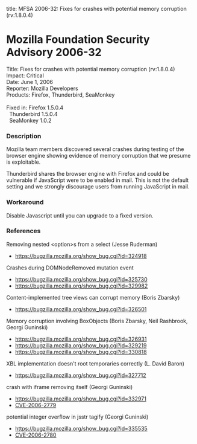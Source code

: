 title: MFSA 2006-32: Fixes for crashes with potential memory corruption (rv:1.8.0.4)

<h1>Mozilla Foundation Security Advisory 2006-32</h1>

<p><span class="label">Title:</span>      Fixes for crashes with potential memory corruption (rv:1.8.0.4)<br/>
<span class="label">Impact:</span>     Critical<br/>
<span class="label">Date:</span>       June 1, 2006<br/>
<span class="label">Reporter:</span>   Mozilla Developers<br/>
<span class="label">Products:</span>   Firefox, Thunderbird, SeaMonkey<br/>
<br/>
<span class="label">Fixed in:</span>   Firefox 1.5.0.4<br/>
<span class="label">&#160;</span>      Thunderbird 1.5.0.4<br/>
<span class="label">&#160;</span>      SeaMonkey 1.0.2</p>

<h3>Description</h3>

<p>Mozilla team members discovered several crashes during testing of the
browser engine showing evidence of memory corruption that we presume
is exploitable.</p>

<p class="note">Thunderbird shares the browser engine with Firefox
and could be vulnerable if JavaScript were to be enabled in mail. This is not
the default setting and we strongly discourage users from running
JavaScript in mail.</p>

<h3>Workaround</h3>

<p>Disable Javascript until you can upgrade to a fixed version.</p>

<h3>References</h3>

<p>Removing nested &lt;option&gt;s from a select (Jesse Ruderman)</p>

<ul>
<li><a href="https://bugzilla.mozilla.org/show_bug.cgi?id=324918">
https://bugzilla.mozilla.org/show_bug.cgi?id=324918</a></li>
</ul>

<p>Crashes during DOMNodeRemoved mutation event</p>

<ul>
<li><a href="https://bugzilla.mozilla.org/show_bug.cgi?id=325730">
https://bugzilla.mozilla.org/show_bug.cgi?id=325730</a></li>
<li><a href="https://bugzilla.mozilla.org/show_bug.cgi?id=329982">
https://bugzilla.mozilla.org/show_bug.cgi?id=329982</a></li>
</ul>

<p>Content-implemented tree views can corrupt memory (Boris Zbarsky)</p>

<ul>
<li><a href="https://bugzilla.mozilla.org/show_bug.cgi?id=326501">
https://bugzilla.mozilla.org/show_bug.cgi?id=326501</a></li>
</ul>

<p>Memory corruption involving BoxObjects (Boris Zbarsky, Neil Rashbrook, Georgi Guninski)</p>

<ul>
<li><a href="https://bugzilla.mozilla.org/show_bug.cgi?id=326931">
https://bugzilla.mozilla.org/show_bug.cgi?id=326931</a></li>
<li><a href="https://bugzilla.mozilla.org/show_bug.cgi?id=329219">
https://bugzilla.mozilla.org/show_bug.cgi?id=329219</a></li>
<li><a href="https://bugzilla.mozilla.org/show_bug.cgi?id=330818">
https://bugzilla.mozilla.org/show_bug.cgi?id=330818</a></li>
</ul>

<p>XBL implementation doesn't root temporaries correctly (L. David Baron)</p>

<ul>
<li><a href="https://bugzilla.mozilla.org/show_bug.cgi?id=327712">
https://bugzilla.mozilla.org/show_bug.cgi?id=327712</a></li>
</ul>

<p>crash with iframe removing itself (Georgi Guninski)</p>

<ul>
<li><a href="https://bugzilla.mozilla.org/show_bug.cgi?id=332971">
https://bugzilla.mozilla.org/show_bug.cgi?id=332971</a></li>
<li><a class="ex-ref" href="http://www.cve.mitre.org/cgi-bin/cvename.cgi?name=CVE-2006-2779">CVE-2006-2779</a></li>
</ul>

<p>potential integer overflow in jsstr tagify (Georgi Guninski)</p>

<ul>
<li><a href="https://bugzilla.mozilla.org/show_bug.cgi?id=335535">
https://bugzilla.mozilla.org/show_bug.cgi?id=335535</a></li>
<li><a class="ex-ref" href="http://www.cve.mitre.org/cgi-bin/cvename.cgi?name=CVE-2006-2780">CVE-2006-2780</a></li>
</ul>



